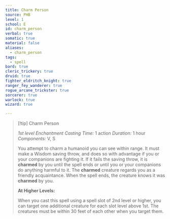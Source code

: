 ```yaml
---
title: Charm Person
source: PHB
level: 1
school: E
id: charm_person
verbal: true
somatic: true
material: false
aliases:
  - charm_person
tags:
  - spell
bard: true
cleric_trickery: true
druid: true
fighter_eldritch_knight: true
ranger_fey_wanderer: true
rogue_arcane_trickster: true
sorcerer: true
warlock: true
wizard: true

---
```

>[!tip] Charm Person
>
> *1st level Enchantment*
> *Casting Time:* 1 action
> *Duration:* 1 hour
> *Components:* V, S
>
>You attempt to charm a humanoid you can see within range. It must make a Wisdom saving throw, and does so with advantage if you or your companions are fighting it. If it fails the saving throw, it is **charmed** by you until the spell ends or until you or your companions do anything harmful to it. The **charmed** creature regards you as a friendly acquaintance. When the spell ends, the creature knows it was **charmed** by you.
>
>**At Higher Levels:**
>
>When you cast this spell using a spell slot of 2nd level or higher, you can target one additional creature for each slot level above 1st. The creatures must be within 30 feet of each other when you target them.
>

